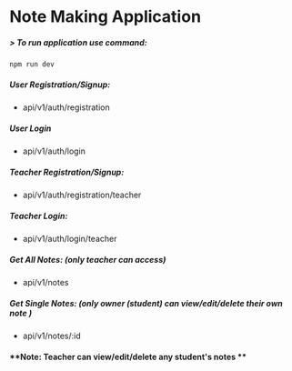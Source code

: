 # Note Making Application

##### > To run application use command:
`npm run dev`

##### User Registration/Signup:
* api/v1/auth/registration

##### User Login
* api/v1/auth/login

##### Teacher Registration/Signup:
* api/v1/auth/registration/teacher

##### Teacher Login: 
* api/v1/auth/login/teacher

##### Get All Notes: (only teacher can access)
* api/v1/notes

##### Get Single Notes: (only owner (student) can view/edit/delete their own note )
* api/v1/notes/:id

#### **Note: Teacher can view/edit/delete any student's notes **